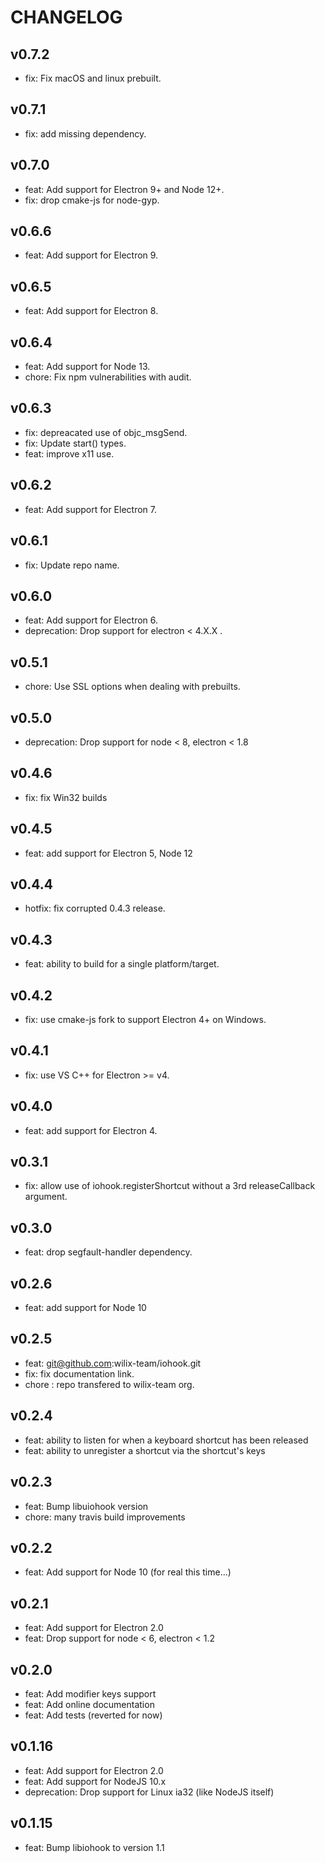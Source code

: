 # CHANGELOG

## v0.7.2

- fix: Fix macOS and linux prebuilt.

## v0.7.1

- fix: add missing dependency.

## v0.7.0

- feat: Add support for Electron 9+ and Node 12+.
- fix: drop cmake-js for node-gyp.

## v0.6.6

- feat: Add support for Electron 9.

## v0.6.5

- feat: Add support for Electron 8.

## v0.6.4

- feat: Add support for Node 13.
- chore: Fix npm vulnerabilities with audit.

## v0.6.3

- fix: depreacated use of objc_msgSend.
- fix: Update start() types.
- feat: improve x11 use.

## v0.6.2

- feat: Add support for Electron 7.

## v0.6.1

- fix: Update repo name.

## v0.6.0

- feat: Add support for Electron 6.
- deprecation: Drop support for electron < 4.X.X .

## v0.5.1

- chore: Use SSL options when dealing with prebuilts.

## v0.5.0

- deprecation: Drop support for node < 8, electron < 1.8

## v0.4.6

- fix: fix Win32 builds

## v0.4.5

- feat: add support for Electron 5, Node 12

## v0.4.4

- hotfix: fix corrupted 0.4.3 release.

## v0.4.3

- feat: ability to build for a single platform/target.

## v0.4.2

- fix: use cmake-js fork to support Electron 4+ on Windows.

## v0.4.1

- fix: use VS C++ for Electron >= v4.

## v0.4.0

- feat: add support for Electron 4.

## v0.3.1

- fix: allow use of iohook.registerShortcut without a 3rd releaseCallback argument.

## v0.3.0

- feat: drop segfault-handler dependency.

## v0.2.6

- feat: add support for Node 10

## v0.2.5

- feat: git@github.com:wilix-team/iohook.git
- fix: fix documentation link.
- chore : repo transfered to wilix-team org.

## v0.2.4

- feat: ability to listen for when a keyboard shortcut has been released
- feat: ability to unregister a shortcut via the shortcut's keys

## v0.2.3

- feat: Bump libuiohook version
- chore: many travis build improvements

## v0.2.2

- feat: Add support for Node 10 (for real this time...)

## v0.2.1

- feat: Add support for Electron 2.0
- feat: Drop support for node < 6, electron < 1.2

## v0.2.0

- feat: Add modifier keys support
- feat: Add online documentation
- feat: Add tests (reverted for now)

## v0.1.16

- feat: Add support for Electron 2.0
- feat: Add support for NodeJS 10.x
- deprecation: Drop support for Linux ia32 (like NodeJS itself)

## v0.1.15

- feat: Bump libiohook to version 1.1

